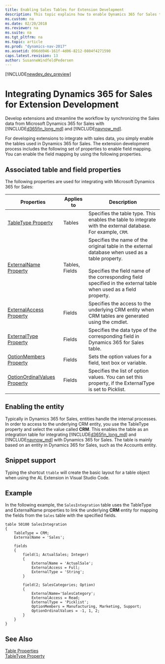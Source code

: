 ```yaml
---
title: Enabling Sales Tables for Extension Development
description: This topic explains how to enable Dynamics 365 for Sales tables for the extension development process.
ms.custom: na
ms.date: 02/20/2018
ms.reviewer: na
ms.suite: na
ms.tgt_pltfrm: na
ms.topic: article
ms.prod: "dynamics-nav-2017"
ms.assetid: 096dd046-161f-4d06-8212-0804f4271590
caps.latest.revision: 13
author: SusanneWindfeldPedersen
---
```


[!INCLUDE[newdev_dev_preview](../includes/newdev_dev_preview.md)]

# Integrating Dynamics 365 for Sales for Extension Development

Develop extensions and streamline the workflow by synchronizing the Sales data from Microsoft Dynamics 365 for Sales with [!INCLUDE[d365fin_long_md](../includes/d365fin_long_md.md)] and [!INCLUDE[navnow_md](../includes/navnow_md.md)]. 

For developing extensions to integrate with sales data, you simply enable the tables used in Dynamics 365 for Sales. The extension development process includes the following set of properties to enable field mapping.
You can enable the field mapping by using the following properties. 

## Associated table and field properties

The following properties are used for integrating with Microsoft Dynamics 365 for Sales:

|Properties | Applies to | Description |
|-----------|------------|-------------|
|[TableType Property](properties/devenv-tabletype-property.md)|Tables |Specifies the table type. This enables the table to integrate with the external database. For example, `CRM`. |
|[ExternalName Property](properties/devenv-externalname-property.md)|Tables, Fields|Specifies the name of the original table in the external database when used as a table property.</br> <br>Specifies the field name of the corresponding field specified in the external table when used as a field property.</br> | 
|[ExternalAccess Property](properties/devenv-externalaccess-property.md)|Fields|Specifies the access to the underlying CRM entity when CRM tables are generated using the cmdlet.|
|[ExternalType Property](properties/devenv-externaltype-property.md)|Fields|Specifies the data type of the corresponding field in Dynamics 365 for Sales table. |
|[OptionMembers Property](properties/devenv-optionstring-property.md)|Fields|Sets the option values for a field, text box or variable. | 
|[OptionOrdinalValues Property](properties/devenv-optionordinalvalues-property.md)|Fields|Specifies the list of option values. You can set this property, if the ExternalType is set to Picklist.| 

## Enabling the entity
Typically in Dynamics 365 for Sales, entities handle the internal processes. In order to access to the underlying CRM entity, you use the TableType property and select the value called **CRM**. This enables the table as an integration table for integrating [!INCLUDE[d365fin_long_md](../includes/d365fin_long_md.md)] and [!INCLUDE[navnow_md](../includes/navnow_md.md)] with Dynamics 365 for Sales. The table is mainly based on an entity in Dynamics 365 for Sales, such as the Accounts entity.

## Snippet support
Typing the shortcut `ttable` will create the basic layout for a table object when using the AL Extension in Visual Studio Code. 

## Example 
In the following example, the `SalesIntegration` table uses the TableType and ExternalName properties to link the underlying **CRM** entity for mapping the fields from the `Sales` table with the specified fields. 

```
table 50100 SalesIntegration
{
    TableType = CRM;
    ExternalName = 'Sales';

    fields
    {
        field(1; ActualSales; Integer)
        {
            ExternalName = 'ActualSale';
            ExternalAccess = Full;
            ExternalType = 'String';                        
        }

        field(2; SalesCategories; Option)
        {
            ExternalName='SalesCategory';
            ExternalAccess = Read;                        
            ExternalType = 'Picklist';
            OptionMembers = Manufacturing, Marketing, Support;
            OptionOrdinalValues = -1, 1, 2;
        }
    }
}
```

## See Also
[Table Properties](properties/devenv-table-properties.md)  
[TableType Property](properties/devenv-tabletype-property.md)  
